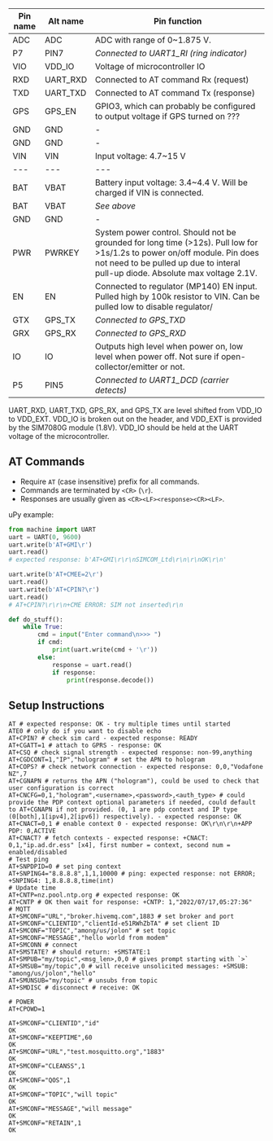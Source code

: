 | Pin name | Alt name | Pin function |
| --- | --- | --- |
| ADC | ADC | ADC with range of 0~1.875 V. |
| P7 | PIN7 | *Connected to UART1_RI (ring indicator)* |
| VIO | VDD_IO | Voltage of microcontroller IO |
| RXD | UART_RXD | Connected to AT command Rx (request) |
| TXD | UART_TXD | Connected to AT command Tx (response) |
| GPS | GPS_EN | GPIO3, which can probably be configured to output voltage if GPS turned on ??? |
| GND | GND | - |
| GND | GND | - |
| VIN | VIN | Input voltage: 4.7~15 V |
| --- | --- | --- |
| BAT | VBAT | Battery input voltage: 3.4~4.4 V. Will be charged if VIN is connected. |
| BAT | VBAT | *See above* |
| GND | GND | - |
| PWR | PWRKEY | System power control. Should not be grounded for long time (>12s). Pull low for >1s/1.2s to power on/off module. Pin does not need to be pulled up due to interal pull-up diode. Absolute max voltage 2.1V. |
| EN | EN | Connected to regulator (MP140) EN input. Pulled high by 100k resistor to VIN. Can be pulled low to disable regulator/ |
| GTX | GPS_TX | *Connected to GPS_TXD* |
| GRX | GPS_RX | *Connected to GPS_RXD* |
| IO | IO | Outputs high level when power on, low level when power off. Not sure if open-collector/emitter or not. |
| P5 | PIN5 | *Connected to UART1_DCD (carrier detects)* |

UART_RXD, UART_TXD, GPS_RX, and GPS_TX are level shifted from VDD_IO to VDD_EXT.
VDD_IO is broken out on the header, and VDD_EXT is provided by the SIM7080G module (1.8V).
VDD_IO should be held at the UART voltage of the microcontroller.

## AT Commands

- Require `AT` (case insensitive) prefix for all commands.
- Commands are terminated by `<CR>` (`\r`).
- Responses are usually given as `<CR><LF><response><CR><LF>`.

uPy example:

```python
from machine import UART
uart = UART(0, 9600)
uart.write(b'AT+GMI\r')
uart.read()
# expected response: b'AT+GMI\r\r\nSIMCOM_Ltd\r\n\r\nOK\r\n'
```

```python
uart.write(b'AT+CMEE=2\r')
uart.read()
uart.write(b'AT+CPIN?\r')
uart.read()
# AT+CPIN?\r\r\n+CME ERROR: SIM not inserted\r\n
```

```python
def do_stuff():
    while True:
        cmd = input("Enter command\n>>> ")
        if cmd:
            print(uart.write(cmd + '\r'))
        else:
            response = uart.read()
            if response:
                print(response.decode())
```

## Setup Instructions

```
AT # expected response: OK - try multiple times until started
ATE0 # only do if you want to disable echo
AT+CPIN? # check sim card - expected response: READY
AT+CGATT=1 # attach to GPRS - response: OK
AT+CSQ # check signal strength - expected response: non-99,anything
AT+CGDCONT=1,"IP","hologram" # set the APN to hologram
AT+COPS? # check network connection - expected response: 0,0,"Vodafone NZ",7
AT+CGNAPN # returns the APN ("hologram"), could be used to check that user configuration is correct
AT+CNCFG=0,1,"hologram",<username>,<password>,<auth_type> # could provide the PDP context optional parameters if needed, could default to AT+CGNAPN if not provided. (0, 1 are pdp context and IP type (0[both],1[ipv4],2[ipv6]) respectively). - expected response: OK
AT+CNACT=0,1 # enable context 0 - expected response: OK\r\n\r\n+APP PDP: 0,ACTIVE
AT+CNACT? # fetch contexts - expected response: +CNACT: 0,1,"ip.ad.dr.ess" [x4], first number = context, second num = enabled/disabled
# Test ping
AT+SNPDPID=0 # set ping context
AT+SNPING4="8.8.8.8",1,1,10000 # ping: expected response: not ERROR; +SNPING4: 1,8.8.8.8,time(int)
# Update time
AT+CNTP=nz.pool.ntp.org # expected response: OK
AT+CNTP # OK then wait for response: +CNTP: 1,"2022/07/17,05:27:36"
# MQTT
AT+SMCONF="URL","broker.hivemq.com",1883 # set broker and port
AT+SMCONF="CLIENTID","clientId-e51RWhZbTA" # set client ID
AT+SMCONF="TOPIC","among/us/jolon" # set topic
AT+SMCONF="MESSAGE","hello world from modem"
AT+SMCONN # connect
AT+SMSTATE? # should return: +SMSTATE:1
AT+SMPUB="my/topic",<msg_len>,0,0 # gives prompt starting with `>`
AT+SMSUB="my/topic",0 # will receive unsolicited messages: +SMSUB: "among/us/jolon","hello"
AT+SMUNSUB="my/topic" # unsubs from topic
AT+SMDISC # disconnect # receive: OK

# POWER
AT+CPOWD=1
```



```
AT+SMCONF="CLIENTID","id"
OK
AT+SMCONF="KEEPTIME",60
OK
AT+SMCONF="URL","test.mosquitto.org","1883"
OK
AT+SMCONF="CLEANSS",1
OK
AT+SMCONF="QOS",1
OK
AT+SMCONF="TOPIC","will topic"
OK
AT+SMCONF="MESSAGE","will message"
OK
AT+SMCONF="RETAIN",1
OK
```